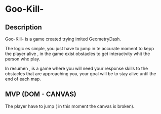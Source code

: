 # Goo-Kill-

## Description 

Goo-Kill- is a game created  trying imited GeometryDash.

The logic es simple, you just have to jump in te accurate moment to kepp the player alive , in the game  exist obstacles to get interactvity whit the person who play. 

In resumen , is a game  where you will need your response skills to the obstacles that are approaching you, your goal will be to stay alive until the end of each map.

## MVP (DOM - CANVAS)

The player have to jump ( in this moment the canvas is broken).


